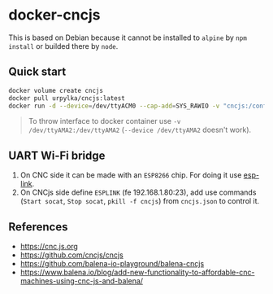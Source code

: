 # docker-cncjs

This is based on Debian because it cannot be installed to `alpine` by `npm install` or builded there by `node`.

## Quick start

```bash
docker volume create cncjs
docker pull urpylka/cncjs:latest
docker run -d --device=/dev/ttyACM0 --cap-add=SYS_RAWIO -v "cncjs:/config" -p 80:80 --restart unless-stopped --name cncjs urpylka/cncjs:latest
```

> To throw interface to docker container use `-v /dev/ttyAMA2:/dev/ttyAMA2` (`--device /dev/ttyAMA2` doesn't work).

## UART Wi-Fi bridge

1. On CNC side it can be made with an `ESP8266` chip. For doing it use [esp-link](https://github.com/jeelabs/esp-link).
2. On CNCjs side define `ESPLINK` (fe 192.168.1.80:23), add use commands (`Start socat`, `Stop socat`, `pkill -f cncjs`) from `cncjs.json` to control it.

## References

* https://cnc.js.org
* https://github.com/cncjs/cncjs
* https://github.com/balena-io-playground/balena-cncjs
* https://www.balena.io/blog/add-new-functionality-to-affordable-cnc-machines-using-cnc-js-and-balena/
